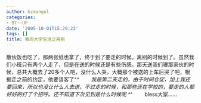 ```yaml
---
author: hzmangel
categories:
- BT~~UP
date: '2005-10-01T15:29:23'
tags: []
title: 我的大学生活之离别
---
```

散伙饭也吃了，那两张纸也拿了，终于到了要走的时候。离别的时候到了。虽然我们小班只有两个人走了，但是在送的时候还是有些伤感。那天送我们寝那家伙的时候，总共大概去了20多个人吧，没什么人哭，大概那个被送的上车后哭了吧，根据走之前的约定，他要请客了^_^
　　我是第二天走的，由于时间仓促，加上我还要回来，所以也没让什么人去送，不过走的时候，和那些还在学校的，要走的人都好好的打了个招呼。还不知道下次见到是什么时候呢 ^_^
　　bless大家......